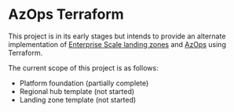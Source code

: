 # AzOps Terraform

This project is in its early stages but intends to provide an alternate implementation of [Enterprise Scale landing zones](https://docs.microsoft.com/en-gb/azure/cloud-adoption-framework/ready/enterprise-scale/) and [AzOps](Https://github.com/Azure/AzOps) using Terraform.

The current scope of this project is as follows:

* Platform foundation (partially complete)
* Regional hub template (not started)
* Landing zone template (not started)
